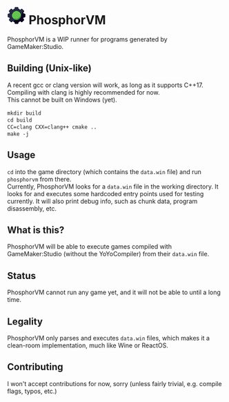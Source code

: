 # ![Logo](logo.png) PhosphorVM

PhosphorVM is a WIP runner for programs generated by GameMaker:Studio.

## Building (Unix-like)

A recent gcc or clang version will work, as long as it supports C++17.  
Compiling with clang is highly recommended for now.  
This cannot be built on Windows (yet).

```
mkdir build
cd build
CC=clang CXX=clang++ cmake ..
make -j
```

## Usage

`cd` into the game directory (which contains the `data.win` file) and run `phosphorvm` from there.  
Currently, PhosphorVM looks for a `data.win` file in the working directory. It looks for and executes some hardcoded entry points used for testing currently. It will also print debug info, such as chunk data, program disassembly, etc.

## What is this?

PhosphorVM will be able to execute games compiled with GameMaker:Studio (without the YoYoCompiler) from their `data.win` file.

## Status

PhosphorVM cannot run any game yet, and it will not be able to until a long time.

## Legality

PhosphorVM only parses and executes `data.win` files, which makes it a clean-room implementation, much like Wine or ReactOS.

## Contributing

I won't accept contributions for now, sorry (unless fairly trivial, e.g. compile flags, typos, etc.)